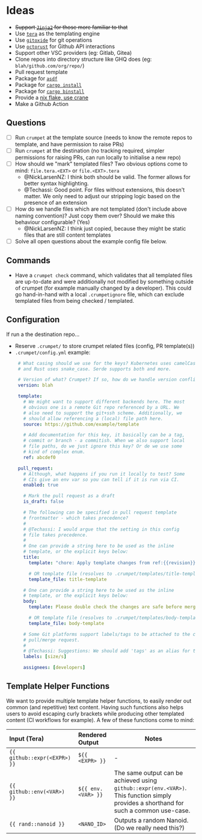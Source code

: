 # Ideas

- ~~Support [`Jinja2`](https://docs.rs/minijinja/latest/minijinja/) for those more familiar to that~~
- Use [`tera`](https://github.com/Keats/tera) as the templating engine
- Use [`gitoxide`](https://github.com/Byron/gitoxide) for git operations
- Use [`octorust`](https://docs.rs/octorust/latest/octorust/) for Github API interactions
- Support other VSC providers (eg: Gitlab, Gitea)
- Clone repos into directory structure like GHQ does (eg: `blah/github.com/org/repo/`)
- Pull request template
- Package for [`asdf`](https://asdf-vm.com/plugins/create.html)
- Package for [`cargo install`](https://doc.rust-lang.org/cargo/reference/publishing.html)
- Package for [`cargo binstall`](https://github.com/cargo-bins/cargo-binstall)
- Provide a [nix flake, use crane](https://fasterthanli.me/series/building-a-rust-service-with-nix/part-11#building-catscii-with-nix-build)
- Make a Github Action

## Questions

- [ ] Run `crumpet` at the template source (needs to know the remote repos to template, and have permission to raise PRs)
- [ ] Run `crumpet` at the destination (no tracking required, simpler permissions for raising PRs, can run locally to initialise a new repo)
- [ ] How should we "mark" templated files? Two obvious options come to mind: `file.tera.<EXT>` or `file.<EXT>.tera`
  - @NickLarsenNZ: I think both should be valid. The former allows for better syntax highlighting.
  - @Techassi: Good point. For files without extensions, this doesn't matter. We only need to adjust our stripping logic based on the presence of an extension
- [ ] How do we handle files which are not templated (don't include above naming convention)? Just copy them over? Should
      we make this behaviour configurable? (Yes)
  - @NickLarsenNZ: I think just copied, because they might be static files that are still content templates
- [ ] Solve all open questions about the example config file below.

## Commands

- Have a `crumpet check` command, which validates that all templated files are up-to-date and were additionally not
  modified by something outside of crumpet (for example manually changed by a developer). This could go hand-in-hand
  with a local `.crumpetignore` file, which can exclude templated files from being checked / templated.

## Configuration

If run a the destination repo...

- Reserve `.crumpet/` to store crumpet related files (config, PR template(s))
- `.crumpet/config.yml` example:
   ```yaml
    # What casing should we use for the keys? Kubernetes uses camelCase
    # and Rust uses snake_case. Serde supports both and more.

    # Version of what? Crumpet? If so, how do we handle version conflicts?
    version: blah

    template:
      # We might want to support different backends here. The most
      # obvious one is a remote Git repo referenced by a URL. We
      # also need to support the git+ssh scheme. Additionally, we
      # should allow referencing a (local) file path here.
      source: https://github.com/example/template

      # Add documentation for this key, it basically can be a tag,
      # commit or branch - a commitish. When we also support local
      # file paths, do we just ignore this key? Or de we use some
      # kind of complex enum.
      ref: abcdef0

    pull_request:
      # Although, what happens if you run it locally to test? Some
      # CIs give an env var so you can tell if it is run via CI.
      enabled: true

      # Mark the pull request as a draft
      is_draft: false

      # The following can be specified in pull request template
      # frontmatter - which takes precedence?
      # 
      # @Techassi: I would argue that the setting in this config
      # file takes precedence.
      # 
      # One can provide a string here to be used as the inline
      # template, or the explicit keys below:
      title:
        template: "chore: Apply template changes from ref:{{revision}}"

        # OR template file (resolves to .crumpet/templates/title-template).
        template_file: title-template

      # One can provide a string here to be used as the inline
      # template, or the explicit keys below:
      body:
        template: Please double check the changes are safe before merging

        # OR template file (resolves to .crumpet/templates/body-template).
        template_file: body-template

      # Some Git platforms support labels/tags to be attached to the created
      # pull/merge request.
      #
      # @Techassi: Suggestions: We should add 'tags' as an alias for this key.
      labels: [size/s]

      assignees: [developers]
   ```

## Template Helper Functions

We want to provide multiple template helper functions, to easily render out common (and repetitive) text content. Having
such functions also helps users to avoid escaping curly brackets while producing other templated content (CI workflows
for example). A few of these functions come to mind:

| Input (Tera)                 | Rendered Output    | Notes                                                                                                                                  |
| :--------------------------- | :----------------- | -------------------------------------------------------------------------------------------------------------------------------------- |
| `{{ github::expr(<EXPR>) }}` | `${{ <EXPR> }}`    | -                                                                                                                                      |
| `{{ github::env(<VAR>) }}`   | `${{ env.<VAR> }}` | The same output can be achieved using `github::expr(env.<VAR>)`. This function simply provides a shorthand for such a common use-case. |
| `{{ rand::nanoid }}`         | `<NANO_ID>`        | Outputs a random Nanoid. (Do we really need this?)                                                                                     |
